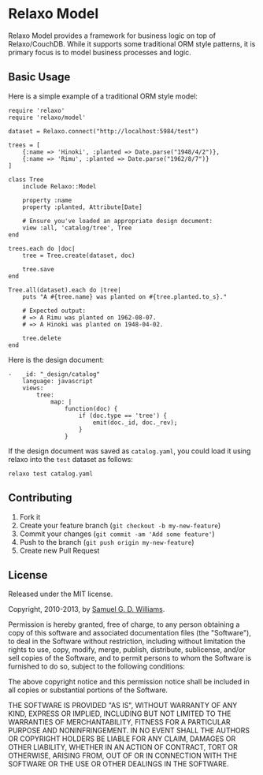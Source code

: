 # Relaxo Model

Relaxo Model provides a framework for business logic on top of Relaxo/CouchDB. While it supports some traditional ORM style patterns, it is primary focus is to model business processes and logic.

## Basic Usage

Here is a simple example of a traditional ORM style model:

	require 'relaxo'
	require 'relaxo/model'

	dataset = Relaxo.connect("http://localhost:5984/test")

	trees = [
		{:name => 'Hinoki', :planted => Date.parse("1948/4/2")},
		{:name => 'Rimu', :planted => Date.parse("1962/8/7")}
	]
	
	class Tree
		include Relaxo::Model
	
		property :name
		property :planted, Attribute[Date]
	
		# Ensure you've loaded an appropriate design document:
		view :all, 'catalog/tree', Tree
	end

	trees.each do |doc|
		tree = Tree.create(dataset, doc)
	
		tree.save
	end

	Tree.all(dataset).each do |tree|
		puts "A #{tree.name} was planted on #{tree.planted.to_s}."

		# Expected output:
		# => A Rimu was planted on 1962-08-07.
		# => A Hinoki was planted on 1948-04-02.
	
		tree.delete
	end

Here is the design document:

	-   _id: "_design/catalog"
	    language: javascript
	    views:
	        tree:
	            map: |
	                function(doc) {
	                    if (doc.type == 'tree') {
	                        emit(doc._id, doc._rev);
	                    }
	                }

If the design document was saved as `catalog.yaml`, you could load it using relaxo into the `test` dataset as follows:

	relaxo test catalog.yaml 

## Contributing

1. Fork it
2. Create your feature branch (`git checkout -b my-new-feature`)
3. Commit your changes (`git commit -am 'Add some feature'`)
4. Push to the branch (`git push origin my-new-feature`)
5. Create new Pull Request

## License

Released under the MIT license.

Copyright, 2010-2013, by [Samuel G. D. Williams](http://www.codeotaku.com/samuel-williams).

Permission is hereby granted, free of charge, to any person obtaining a copy
of this software and associated documentation files (the "Software"), to deal
in the Software without restriction, including without limitation the rights
to use, copy, modify, merge, publish, distribute, sublicense, and/or sell
copies of the Software, and to permit persons to whom the Software is
furnished to do so, subject to the following conditions:

The above copyright notice and this permission notice shall be included in
all copies or substantial portions of the Software.

THE SOFTWARE IS PROVIDED "AS IS", WITHOUT WARRANTY OF ANY KIND, EXPRESS OR
IMPLIED, INCLUDING BUT NOT LIMITED TO THE WARRANTIES OF MERCHANTABILITY,
FITNESS FOR A PARTICULAR PURPOSE AND NONINFRINGEMENT. IN NO EVENT SHALL THE
AUTHORS OR COPYRIGHT HOLDERS BE LIABLE FOR ANY CLAIM, DAMAGES OR OTHER
LIABILITY, WHETHER IN AN ACTION OF CONTRACT, TORT OR OTHERWISE, ARISING FROM,
OUT OF OR IN CONNECTION WITH THE SOFTWARE OR THE USE OR OTHER DEALINGS IN
THE SOFTWARE.
